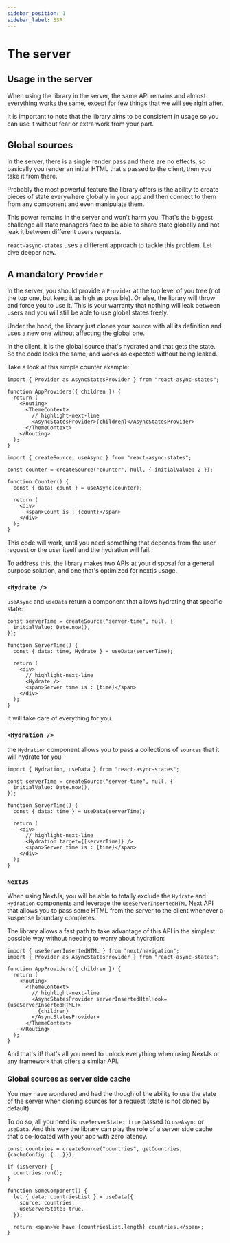 ```yaml
---
sidebar_position: 1
sidebar_label: SSR
---
```


# The server

## Usage in the server

When using the library in the server, the same API remains and almost everything
works the same, except for few things that we will see right after.

It is important to note that the library aims to be consistent in usage
so you can use it without fear or extra work from your part.

## Global sources

In the server, there is a single render pass and there are no effects,
so basically you render an initial HTML that's passed to the client, then
you take it from there.

Probably the most powerful feature the library offers is the ability to create
pieces of state everywhere globally in your app and then connect to them from
any component and even manipulate them.

This power remains in the server and won't harm you. That's the biggest
challenge all state managers face to be able to share state globally and not
leak it between different users requests.

`react-async-states` uses a different approach to tackle this problem. Let dive
deeper now.

## A mandatory `Provider`

In the server, you should provide a `Provider` at the top level of you tree
(not the top one, but keep it as high as possible). Or else, the library will
throw and force you to use it. This is your warranty that nothing will leak
between users and you will still be able to use global states freely.

Under the hood, the library just clones your source with all its definition
and uses a new one without affecting the global one.

In the client, it is the global source that's hydrated and that gets the state.
So the code looks the same, and works as expected without being leaked.

Take a look at this simple counter example:

```tsx title="Providers.tsx"
import { Provider as AsyncStatesProvider } from "react-async-states";

function AppProviders({ children }) {
  return (
    <Routing>
      <ThemeContext>
        // highlight-next-line
        <AsyncStatesProvider>{children}</AsyncStatesProvider>
      </ThemeContext>
    </Routing>
  );
}
```

```tsx title="Counter.tsx"
import { createSource, useAsync } from "react-async-states";

const counter = createSource("counter", null, { initialValue: 2 });

function Counter() {
  const { data: count } = useAsync(counter);

  return (
    <div>
      <span>Count is : {count}</span>
    </div>
  );
}
```

This code will work, until you need something that depends from the user request
or the user itself and the hydration will fail.

To address this, the library makes two APIs at your disposal for a general
purpose solution, and one that's optimized for nextjs usage.

### `<Hydrate />`

`useAsync` and `useData` return a component that allows hydrating that specific
state:

```tsx
const serverTime = createSource("server-time", null, {
  initialValue: Date.now(),
});

function ServerTime() {
  const { data: time, Hydrate } = useData(serverTime);

  return (
    <div>
      // highlight-next-line
      <Hydrate />
      <span>Server time is : {time}</span>
    </div>
  );
}
```

It will take care of everything for you.

### `<Hydration />`

the `Hydration` component allows you to pass a collections of `sources` that it
will hydrate for you:

```tsx
import { Hydration, useData } from "react-async-states";

const serverTime = createSource("server-time", null, {
  initialValue: Date.now(),
});

function ServerTime() {
  const { data: time } = useData(serverTime);

  return (
    <div>
      // highlight-next-line
      <Hydration target={[serverTime]} />
      <span>Server time is : {time}</span>
    </div>
  );
}
```

### `NextJs`

When using NextJs, you will be able to totally exclude the `Hydrate` and
`Hydration` components and leverage the `useServerInsertedHTML` Next API that
allows you to pass some HTML from the server to the client whenever a suspense
boundary completes.

The library allows a fast path to take advantage of this API in the simplest
possible way without needing to worry about hydration:

```tsx title="Providers.tsx"
import { useServerInsertedHTML } from "next/navigation";
import { Provider as AsyncStatesProvider } from "react-async-states";

function AppProviders({ children }) {
  return (
    <Routing>
      <ThemeContext>
        // highlight-next-line
        <AsyncStatesProvider serverInsertedHtmlHook={useServerInsertedHTML}>
          {children}
        </AsyncStatesProvider>
      </ThemeContext>
    </Routing>
  );
}
```

And that's it! that's all you need to unlock everything when using NextJs or any
framework that offers a similar API.

### Global sources as server side cache

You may have wondered and had the though of the ability to use the state of the
server when cloning sources for a request (state is not cloned by default).

To do so, all you need is: `useServerState: true` passed to `useAsync` or
`useData`. And this way the library can play the role of a server side cache
that's co-located with your app with zero latency.

```tsx
const countries = createSource("countries", getCountries, {cacheConfig: {...}});

if (isServer) {
  countries.run();
}

function SomeComponent() {
  let { data: countriesList } = useData({
    source: countries,
    useServerState: true,
  });

  return <span>We have {countriesList.length} countries.</span>;
}
```
